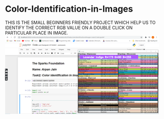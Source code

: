 # Color-Identification-in-Images

THIS IS THE SMALL BEGINNERS FRIENDLY PROJECT WHICH HELP US TO IDENTIFY THE CORRECT RGB VALUE ON A DOUBLE CLICK ON PARTICULAR PLACE IN IMAGE.
<img src='image.png'>
